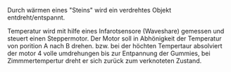 Durch wärmen eines "Steins" wird ein verdrehtes Objekt entdreht/entspannt. 

Temperatur wird mit hilfe eines Infarotsensore (Waveshare) gemessen und steuert einen Steppermotor. Der Motor soll in Abhönigkeit der Temperatur von porition A nach B drehen. bzw. bei der höchten Tempertaur absolviert der motor 4 volle umdrehungen bis zur Entpannung der Gummies, bei Zimmmertempertur dreht er sich zurück zum verknoteten Zustand. 
 
